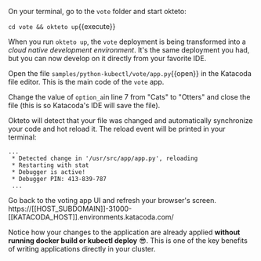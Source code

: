 On your terminal, go to the `vote` folder and start okteto:

`cd vote && okteto up`{{execute}}

When you run `okteto up`, the `vote` deployment is being transformed into a _cloud native development environment_. It's the same deployment you had, but you can now develop on it directly from your favorite IDE.

Open the file `samples/python-kubectl/vote/app.py`{{open}} in the Katacoda file editor. This is the main code of the `vote` app. 

Change the value of `option_a`in line 7 from "Cats" to "Otters" and close the file (this is so Katacoda's IDE will save the file). 

Okteto will detect that your file was changed and automatically synchronize your code and hot reload it. The reload event will be printed in your terminal:

```
...
 * Detected change in '/usr/src/app/app.py', reloading
 * Restarting with stat
 * Debugger is active!
 * Debugger PIN: 413-839-787
 ...
```

Go back to the voting app UI and refresh your browser's screen.
https://[[HOST_SUBDOMAIN]]-31000-[[KATACODA_HOST]].environments.katacoda.com/

Notice how your changes to the application are already applied **without running docker build or kubectl deploy** 😎. This is one of the key benefits of writing applications directly in your cluster.